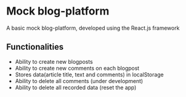 # Mock blog-platform

A basic mock blog-platform, developed using the React.js framework

## Functionalities

- Ability to create new blogposts
- Ability to create new comments on each blogpost
- Stores data(article title, text and comments) in localStorage
- Ability to delete all comments (under development)
- Ability to delete all recorded data (reset the app)
